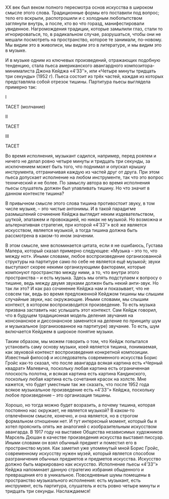 XX век был веком полного пересмотра основ искусства в широком смысле этого слова. Традиционные формы его поставили под вопрос; тело его вскрыли, распотрошили и с холодным любопытством заглянули внутрь, а после, кто во что горазд, манифестировали увиденное. Нагромождения традиции, которые замылили глаз, стали то игнорироваться, то, в радикальном случае, разрушаться, чтобы они не мешали посмотреть на пространство, которое те занимали, по-новому. Мы видим это в живописи, мы видим это в литературе, и мы видим это в музыке.  


И в музыке одним из ключевых произведений, отражающих подобную тенденцию, стала пьеса американского авангардного композитора-минималиста Джона Кейджа «4’33’’», или «Четыре минуты тридцать три секунды» (1952 г). Пьеса состоит из трёх частей, каждая из которых представляла собой отрезок тишины. Партитура пьесы выглядела примерно так:

I

TACET (молчание)

II

TACET

III

TACET

Во время исполнения, музыкант садился, например, перед роялем и ничего не делал ровно четыре минуты и тридцать три секунды, за исключением может быть того, что поднимал и опускал крышку инструмента, отграничивая каждую из частей друг от друга. При этом пьеса допускает исполнение на любом инструменте, так что это вопрос технический и не более. По замыслу автора во время исполнения пьесы слушатель должен был улавливать тишину. Но что значит в данном контексте тишина?

В привычном смысле этого слова тишина противостоит звуку, в том числе музыке, – это чистые антонимы. И в такой парадигме размышлений сочинение Кейджа выглядит неким издевательством, шуткой, эпатажем и провокацией, но никак не музыкой. Но возможна и альтернативная стратегия, при которой «4’33’’» всё же является искусством, является музыкой, а тогда тишина должна быть рассмотрена в каком-то ином значении.

В этом смысле, мне вспоминается цитата, если я не ошибаюсь, Густава Малера, который сказал примерно следующее: «Музыка – это то, что между нот». Иными словами, любое воспроизведение организованной структуры на партитуре само по себе не является ещё музыкой; звуки выступают скорее некими организующими факторами, которые компонуют пространство между ними, а то, что внутри этого пространства – и есть музыка. Здесь мы опять подступаем к вопросу о тишине, ведь между двумя звуками должен быть некий анти-звук. Но так ли это? И как раз сочинение Кейджа нам и показывает, что не совсем так, ведь во время предложенной Кейджом тишины мы слышим случайные звуки, нас окружающие. Иными словами, мы слышим контекст, в котором воспроизводится произведение. То есть музыка призвана заставить нас услышать этот контекст. Сам Кейдж говорил, что в будущем традиционная модель деления звучания на консонансное и диссонансное заменится на деление по принципу шум и музыкальное (организованное на партитуре) звучание. То есть, шум включается Кейджем в широкое понятие музыки.

Таким образом, мы можем говорить о том, что Кейдж попытался установить саму основу музыки, коей является тишина, понимаемая, как звуковой контекст воспроизведения конкретной композиции. Известный философ и исследователь современного искусства Борис Гройс как-то сказал, что после авангарда всякая картина есть «Черный квадрат» Малевича, поскольку любая картина есть ограниченная плоскость полотна, и всякая картина есть картина Кандинского, поскольку любая картина есть сочетания красок на холсте. Мне кажется, что будет уместным так же сказать, что после 1952 года всякое музыкальное произведение есть «4’33’’» Кейджа, поскольку любое произведение – это организация тишины.

Хорошо, но тогда можно будет возразить, а почему тишина, которая постоянно нас окружает, не является музыкой? В каком-то отвлечённом смысле, конечно, и она является, но в строгом формальном отношении нет. И тут интересный момент, который бы я хотел прояснить опять же аналогией с изобразительным искусством авангарда. В 1917 году на выставке Общества независимых художников Марсель Дюшан в качестве произведения искусства выставил писсуар. Иными словами он взял обычный предмет и поместил его в пространство музея. Как заметил уже упомянутый мной Борис Гройс, современному искусству нужен музей, который является способом разграничения обычных предметов и предметов искусства. Искусство должно быть маркировано как искусство. Исполнение пьесы «4’33’’» Кейджа напоминает данную стратегию избрания обыденного и превращения его в уникальное. Повседневные шумы помещены в пространство музыкального исполнения: есть музыкант, есть инструмент, есть партитура, слушатель и есть ровно четыре минуты и тридцать три секунды. Наслаждаемся!
